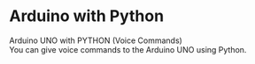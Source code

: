 # Arduino with Python
 Arduino UNO with PYTHON (Voice Commands)<br>
 You can give voice commands to the Arduino UNO using Python.
